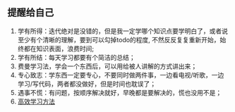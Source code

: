 ## 提醒给自己

1. 学有所得：迭代绝对是没错的，但是我一定学哪个知识点要学明白了，或者说至少有个清晰的理解，要到可以勾掉todo的程度, 不然反反复复重新开始，始终都在知识表面，浪费时间;
2. 学有所结：每天学习都要有个简洁的总结；
3. 费曼学习法，学会一个东西后，可以用给被人讲解的方式讲出来；
4. 专心致志：学东西一定要专心，不要同时做两件事，一边看电视/听歌，一边学习/写代码，两者都没做好，但是时间也耽误了；
6. 遇事不慌：有问题，按顺序解决就好，早晚都是要解决的，慌也没用不是；
7. [高效学习方法](https://www.zhihu.com/question/50343728)